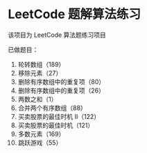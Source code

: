 # LeetCode 题解算法练习

该项目为 LeetCode 算法题练习项目

已做题目：

1. 轮转数组（189）
2. 移除元素（27）
3. 删除有序数组中的重复项（80）
4. 删除有序数组中的重复项（26）
5. 两数之和（1）
6. 合并两个有序数组（88）
7. 买卖股票的最佳时机 II（122）
8. 买卖股票的最佳时机（121）
9. 多数元素（169）
10. 跳跃游戏（55）